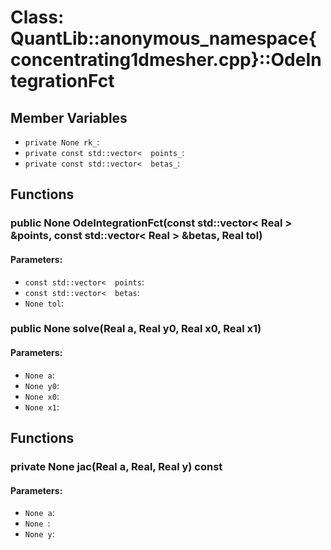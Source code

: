 # Class: QuantLib::anonymous_namespace{concentrating1dmesher.cpp}::OdeIntegrationFct

## Member Variables
- `private None rk_`: 
- `private const std::vector<  points_`: 
- `private const std::vector<  betas_`: 

## Functions
### public None OdeIntegrationFct(const std::vector< Real > &points, const std::vector< Real > &betas, Real tol)

#### Parameters:
- `const std::vector<  points`: 
- `const std::vector<  betas`: 
- `None tol`: 

### public None solve(Real a, Real y0, Real x0, Real x1)

#### Parameters:
- `None a`: 
- `None y0`: 
- `None x0`: 
- `None x1`: 

## Functions
### private None jac(Real a, Real, Real y) const

#### Parameters:
- `None a`: 
- `None `: 
- `None y`: 

